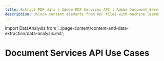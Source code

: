 ```yaml
---
title: Extract PDF data | Adobe PDF Services API | Adobe Document Services
description: Unlock content elements from PDF files with machine learning for data analysis and insights. Our PDF Services API helps you create, convert, OCR PDFs and more. Free 6-month trial. Learn more today.
---
```


import DataAnalysis from '../page-content/content-and-data-extraction/data-analysis.md';


<Hero slots="heading" variant="fullwidth" theme="dark"  customLayout className="herobgImage Hero-Banner"/>

# Document Services API Use Cases

<MenuWrapperComponent  slots="content"  repeat="1" theme="lightest" className="Data-Analysis"/>

<DataAnalysis />